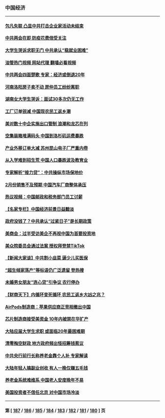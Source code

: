 ### 中国经济
---
#### [包凡失联 凸显中共打击企业家活动未结束](../../pages/ncid283/n13942585.md?03041245) 
#### [中共两会在即 防疫花费倍受关注](../../pages/ncid283/n13942587.md?03041245) 
#### [大学生哭诉求职无门 中共承认“稳就业困难”](../../pages/ncid283/n13942260.md?03041245) 
#### [油管热门视频 网站代理 翻墙必看视频](http://138.2.39.72:81/youtube.html?epic-marker?03041245)
#### [中共两会四面楚歌 专家：经济或倒退20年](../../pages/ncid283/n13942270.md?03041245) 
#### [河南洛阳房子卖不动 房仲员工纷纷离职](../../pages/ncid283/n13942000.md?03041245) 
#### [湖南女大学生哭诉：面试30多次仍无工作](../../pages/ncid283/n13942188.md?03041245) 
#### [工厂订单锐减 中国现农民工返乡潮](../../pages/ncid283/n13941947.md?03041245) 
#### [美对数十中企实施出口管制 浪潮和龙芯在列](../../pages/ncid283/n13941870.md?03041245) 
#### [空集装箱堆满码头 中国到洛杉矶运费暴跌](../../pages/ncid283/n13941766.md?03041245) 
#### [产业外移订单大减 苏州昆山电子厂严重内卷](../../pages/ncid283/n13941502.md?03041245) 
#### [从入学难到招生荒 中国人口暴跌波及教育业](../../pages/ncid283/n13941408.md?03041245) 
#### [专家解析“接力贷”：中共操纵市场保地价](../../pages/ncid283/n13941294.md?03041245) 
#### [2月份销售不及预期 中国汽车厂商整体承压](../../pages/ncid283/n13941337.md?03041245) 
#### [热议视频：中国邮政和税务部门员工讨薪](../../pages/ncid283/n13940997.md?03041245) 
#### [【名家专栏】中国经济前景日益黯淡](../../pages/ncid283/n13940788.md?03041245) 
#### [政府没钱了？中共承认“过紧日子”是长期政策](../../pages/ncid283/n13940921.md?03041245) 
#### [美商会：过半受访美企不再视中国为首要投资地](../../pages/ncid283/n13940578.md?03041245) 
#### [美众院委员会通过法案 授权拜登禁TikTok](../../pages/ncid283/n13940834.md?03041245) 
#### [【新闻大家谈】中共割小韭菜 逼少儿买医保](../../pages/ncid283/n13940825.md?03041245) 
#### [“超生倾家荡产”等标语仍广泛遗留 登热搜](../../pages/ncid283/n13940659.md?03041245) 
#### [未婚男女朋友“连心贷”引争议 农行停办](../../pages/ncid283/n13940428.md?03041245) 
#### [【财商天下】内循环变死循环 农民工返乡大凶之兆？](../../pages/ncid283/n13940421.md?03041245) 
#### [AirPods制造商：苹果供应商正竞相撤出中国](../../pages/ncid283/n13940125.md?03041245) 
#### [芯片制造商接受美资金 10年内被禁在华扩产](../../pages/ncid283/n13940080.md?03041245) 
#### [大陆应届大学生求职 或面临20年最困难期](../../pages/ncid283/n13940043.md?03041245) 
#### [清零掏空财政 地方政府频出怪招筹钱惹议](../../pages/ncid283/n13939616.md?03041245) 
#### [中共央行前行长称养老金靠个人补 专家解读](../../pages/ncid283/n13939943.md?03041245) 
#### [大陆年轻人搞副业创收 有人一晚仅赚五毛钱](../../pages/ncid283/n13939841.md?03041245) 
#### [养老金系统难维系 中国老人安度晚年不易](../../pages/ncid283/n13939738.md?03041245) 
#### [美国投资者不信任北京 对中国市场冷淡](../../pages/ncid283/n13939811.md?03041245) 

---
#### 第 [ [187](./187.md?03041245) / [186](./186.md?03041245) / [185](./185.md?03041245) / [184](./184.md?03041245) / [183](./183.md?03041245) / [182](./182.md?03041245) / [181](./181.md?03041245) / [180](./180.md?03041245) ] 页
